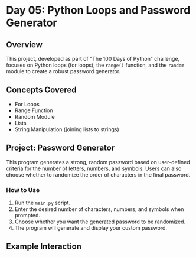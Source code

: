 # Day 05: Python Loops and Password Generator

## Overview
This project, developed as part of "The 100 Days of Python" challenge, focuses on Python loops (for loops), the `range()` function, and the `random` module to create a robust password generator.

## Concepts Covered
- For Loops
- Range Function
- Random Module
- Lists
- String Manipulation (joining lists to strings)

## Project: Password Generator
This program generates a strong, random password based on user-defined criteria for the number of letters, numbers, and symbols. Users can also choose whether to randomize the order of characters in the final password.

### How to Use
1. Run the `main.py` script.
2. Enter the desired number of characters, numbers, and symbols when prompted.
3. Choose whether you want the generated password to be randomized.
4. The program will generate and display your custom password.

## Example Interaction


